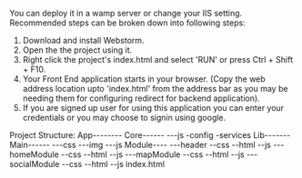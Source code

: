 You can deploy it in a wamp server or change your IIS setting.
Recommended steps can be broken down into following steps:
  1. Download and install Webstorm.
  2. Open the the project using it.
  3. Right click the project's index.html and select 'RUN' or press Ctrl + Shift + F10.
  4. Your Front End application starts in your browser. (Copy the web address location upto 'index.html' from the address bar as       you may be needing them for configuring redirect for backend application).
  5. If you are signed up user for using this application you can enter your credentials or you may choose to signin using            google.

Project Structure:
	App--------
		Core------
			---js
				-config
				-services
		Lib-------
		Main------
			---css
			---img
			---js
		Module----
			---header
				--css
				--html
				--js
			---homeModule
				--css
				--html
				--js
			---mapModule
				--css
				--html
				--js
			---socialModule
				--css
				--html
				--js
		index.html
